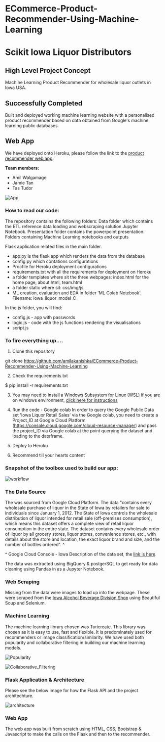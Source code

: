 # ECommerce-Product-Recommender-Using-Machine-Learning

# Scikit Iowa Liquor Distributors

## High Level Project Concept 
Machine Learning Product Recommender for wholesale liquor outlets in Iowa USA.

## Successfully Completed
Built and deployed working machine learning website with a personalised product recommender based on data obtained from Google's machine learning public databases.

## Web App
We have deployed onto Heroku, please follow the link to the [product recommender web app](https://scikits-liquor.herokuapp.com/).

**Team members:**

- Amil Walgamage
- Jamie Tan
- Tas Tudor

![App](static/img/scikit_web.gif)

### How to read our code: ###

The repository contains the following folders:
Data folder which contains the ETL reference data loading and webscraping solution Jupyter Notebook.
Presentation folder contains the powerpoint presentation.
Folders containing Machine Learning notebooks and outputs 

Flask application related files in the main folder.
- app.py is the flask app which renders the data from the database
- config.py which contations configurations
- Procfile for Heroku deployment configurations
- requirements.txt with all the requirements for deployment on Heroku
- a folder templates where sit the three webpages: index.html for the home page, about.html, team.html
- a folder static where sit: css/img/js
- ML creation, evaluation and EDA in folder 'ML Colab Notebook'. Filename: iowa_liquor_model_C

In the js folder, you will find:
- config.js - app with passwords
- logic.js - code with the js functions rendering the visualisations
- script.js

### To fire everything up....

1. Clone this repository

git clone https://github.com/amilakanishka/ECommerce-Product-Recommender-Using-Machine-Learning

2. Check the requirements.txt

$ pip install -r requirements.txt

3. You may need to install a Windows Subsystem for Linux (WSL) if you are on windows environment, [click here for instructions](https://docs.microsoft.com/en-us/windows/wsl/install-win10)

4. Run the code - Google colab
   In order to query the Google Public Data set 'Iowa Liquor Retail Sales' via the Google colab, you need to create a Project_ID at Google Cloud Platform (https://console.cloud.google.com/cloud-resource-manager) and pass the project_ID via Google colab at the point querying the dataset and loading to the dataframe.

5. Deploy to Heroku

6. Recommend till your hearts content

### Snapshot of the toolbox used to build our app: ###

![workflow](static/img/Bootcamp_workflow_final.png)

### The Data Source

The was sourced from Google Cloud Platform.  The data "contains every wholesale purchase of liquor in the State of Iowa by retailers for sale to individuals since January 1, 2012. The State of Iowa controls the wholesale distribution of liquor intended for retail sale (off-premises consumption), which means this dataset offers a complete view of retail liquor consumption in the entire state. The dataset contains every wholesale order of liquor by all grocery stores, liquor stores, convenience stores, etc., with details about the store and location, the exact liquor brand and size, and the number of bottles ordered". ^

^ Google Cloud Console - Iowa Description of the data set, the [link is here](https://console.cloud.google.com/bigquery?project=elated-channel-281600&folder=&organizationId=&p=bigquery-public-data&d=iowa_liquor_sales&page=dataset).

The data was extracted using BigQuery & postgerSQL to get ready for data cleaning using Pandas in as a Jupyter Notebook.

### Web Scraping

Missing from the data were images to load up into the webpage.  These were scraped from the [Iowa Alcohol Beverage Division Shop](https://shop.iowaabd.com/) using Beautiful Soup and Selenium.

### Machine Learning

The machine learning library chosen was Turicreate.  This library was chosen as it is easy to use, fast and flexible.  It is predominately used for recommenders or image classification/similarity. We have used both popularity and collaborative filtering in building our machine learning models.

![Popularity](static/img/popularity_git.JPG)

![Collaborative_Filtering](static/img/collaborative_filtering_git.JPG)



### Flask Application & Architecture

Please see the below image for how the Flask API and the project architechture.

![architecture](static/img/Architecture.png)

### Web App

The web app was built from scratch using HTML, CSS, Bootstrap & Javascript to make the calls on the Flask and then to the recommender.
